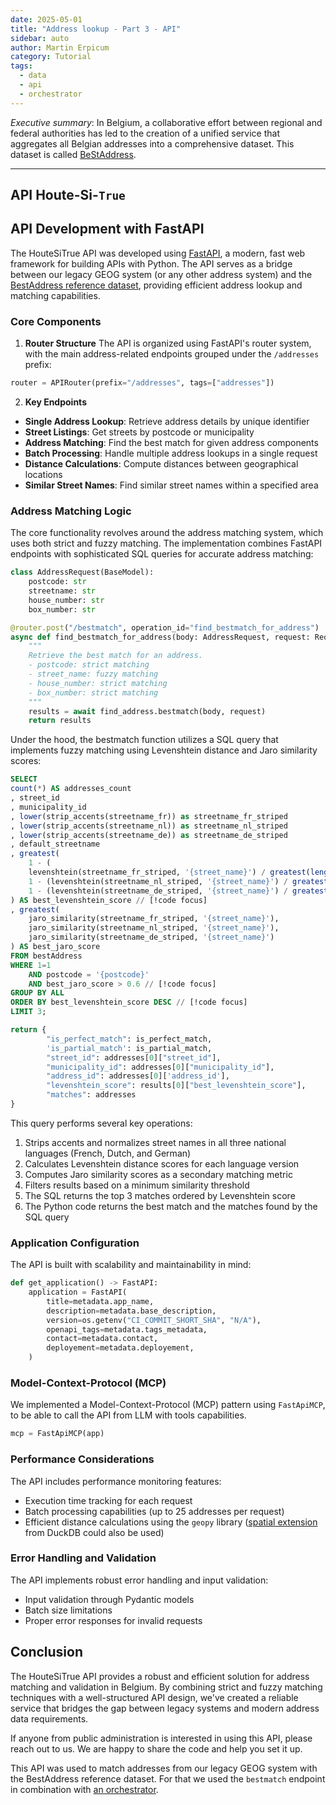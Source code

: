 ```yaml
---
date: 2025-05-01
title: "Address lookup - Part 3 - API"
sidebar: auto
author: Martin Erpicum
category: Tutorial
tags:
  - data
  - api
  - orchestrator
---
```


_Executive summary_: In Belgium, a collaborative effort between regional and federal authorities has led to the creation of a unified service that aggregates all Belgian addresses into a comprehensive dataset. This dataset is called [BeStAddress](https://bosa.belgium.be/fr/services/best-address-services).

---

## API Houte-Si-`True`

<ImageCenter src="https://i.imgur.com/GJNQQJA.png" alt="Houte Si True" width="300" />

## API Development with FastAPI

The HouteSiTrue API was developed using [FastAPI](https://fastapi.tiangolo.com/), a modern, fast web framework for building APIs with Python. The API serves as a bridge between our legacy GEOG system (or any other address system) and the [BestAddress reference dataset](https://bosa.belgium.be/fr/services/best-address-services), providing efficient address lookup and matching capabilities.

### Core Components

1. **Router Structure**
   The API is organized using FastAPI's router system, with the main address-related endpoints grouped under the `/addresses` prefix:

```python
router = APIRouter(prefix="/addresses", tags=["addresses"])
```

2. **Key Endpoints**

- **Single Address Lookup**: Retrieve address details by unique identifier
- **Street Listings**: Get streets by postcode or municipality
- **Address Matching**: Find the best match for given address components
- **Batch Processing**: Handle multiple address lookups in a single request
- **Distance Calculations**: Compute distances between geographical locations
- **Similar Street Names**: Find similar street names within a specified area

### Address Matching Logic

The core functionality revolves around the address matching system, which uses both strict and fuzzy matching. The implementation combines FastAPI endpoints with sophisticated SQL queries for accurate address matching:

```python
class AddressRequest(BaseModel):
    postcode: str
    streetname: str
    house_number: str
    box_number: str

@router.post("/bestmatch", operation_id="find_bestmatch_for_address")
async def find_bestmatch_for_address(body: AddressRequest, request: Request):
    """
    Retrieve the best match for an address.
    - postcode: strict matching
    - street_name: fuzzy matching
    - house_number: strict matching
    - box_number: strict matching
    """
    results = await find_address.bestmatch(body, request)
    return results
```

Under the hood, the bestmatch function utilizes a SQL query that implements fuzzy matching using Levenshtein distance and Jaro similarity scores:

```sql
SELECT
count(*) AS addresses_count
, street_id
, municipality_id
, lower(strip_accents(streetname_fr)) as streetname_fr_striped
, lower(strip_accents(streetname_nl)) as streetname_nl_striped
, lower(strip_accents(streetname_de)) as streetname_de_striped
, default_streetname
, greatest(
    1 - (
    levenshtein(streetname_fr_striped, '{street_name}') / greatest(length(streetname_fr_striped), length('{street_name}'))), // [!code focus]
    1 - (levenshtein(streetname_nl_striped, '{street_name}') / greatest(length(streetname_nl_striped), length('{street_name}'))), // [!code focus]
    1 - (levenshtein(streetname_de_striped, '{street_name}') / greatest(length(streetname_de_striped), length('{street_name}'))) // [!code focus]
) AS best_levenshtein_score // [!code focus]
, greatest(
    jaro_similarity(streetname_fr_striped, '{street_name}'),
    jaro_similarity(streetname_nl_striped, '{street_name}'),
    jaro_similarity(streetname_de_striped, '{street_name}')
) AS best_jaro_score
FROM bestAddress
WHERE 1=1
    AND postcode = '{postcode}'
    AND best_jaro_score > 0.6 // [!code focus]
GROUP BY ALL
ORDER BY best_levenshtein_score DESC // [!code focus]
LIMIT 3;
```

```python
return {
        "is_perfect_match": is_perfect_match,
        'is_partial_match': is_partial_match,
        "street_id": addresses[0]["street_id"],
        "municipality_id": addresses[0]["municipality_id"],
        "address_id": addresses[0]['address_id'],
        "levenshtein_score": results[0]["best_levenshtein_score"],
        "matches": addresses
}
```

This query performs several key operations:

1. Strips accents and normalizes street names in all three national languages (French, Dutch, and German)
2. Calculates Levenshtein distance scores for each language version
3. Computes Jaro similarity scores as a secondary matching metric
4. Filters results based on a minimum similarity threshold
5. The SQL returns the top 3 matches ordered by Levenshtein score
6. The Python code returns the best match and the matches found by the SQL query

### Application Configuration

The API is built with scalability and maintainability in mind:

```python
def get_application() -> FastAPI:
    application = FastAPI(
        title=metadata.app_name,
        description=metadata.base_description,
        version=os.getenv("CI_COMMIT_SHORT_SHA", "N/A"),
        openapi_tags=metadata.tags_metadata,
        contact=metadata.contact,
        deployement=metadata.deployement,
    )
```

### Model-Context-Protocol (MCP)

We implemented a Model-Context-Protocol (MCP) pattern using `FastApiMCP`, to be able to call the API from LLM with tools capabilities.

```python
mcp = FastApiMCP(app)
```

### Performance Considerations

The API includes performance monitoring features:

- Execution time tracking for each request
- Batch processing capabilities (up to 25 addresses per request)
- Efficient distance calculations using the `geopy` library ([spatial extension](https://duckdb.org/docs/stable/core_extensions/spatial/overview.html) from DuckDB could also be used)

<ImageCenter src="https://raw.githubusercontent.com/tintamarre/tintamarre.github.io/refs/heads/master/src/assets/images/bestMatch.gif" alt="Performance checks" width="600" />

### Error Handling and Validation

The API implements robust error handling and input validation:

- Input validation through Pydantic models
- Batch size limitations
- Proper error responses for invalid requests

## Conclusion

The HouteSiTrue API provides a robust and efficient solution for address matching and validation in Belgium. By combining strict and fuzzy matching techniques with a well-structured API design, we've created a reliable service that bridges the gap between legacy systems and modern address data requirements.

If anyone from public administration is interested in using this API, please reach out to us. We are happy to share the code and help you set it up.

This API was used to match addresses from our legacy GEOG system with the BestAddress reference dataset. For that we used the `bestmatch` endpoint in combination with [an orchestrator](https://www.tintamarre.be/blog/posts/2025/data_platform_in_fwb_00_intro.html).

<ImageCenter src="https://raw.githubusercontent.com/tintamarre/tintamarre.github.io/refs/heads/master/src/assets/images/run_pipeline_bestaddress.png" alt="Dagster bestmatch" width="600" />
